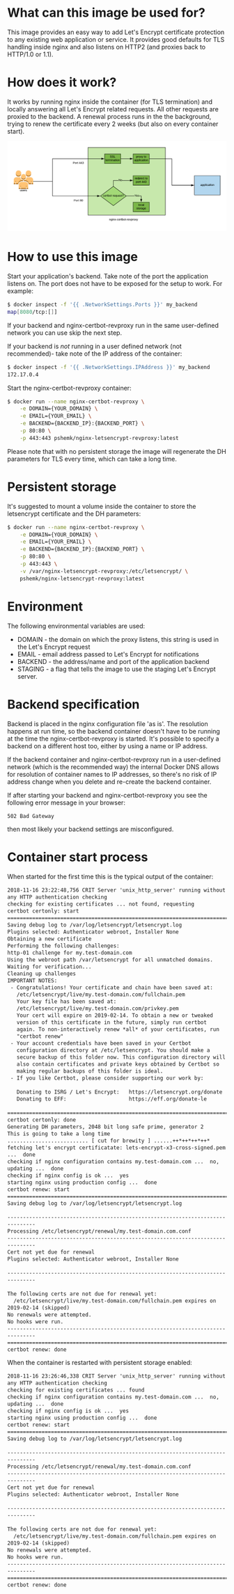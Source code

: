 # What can this image be used for?

This image provides an easy way to add Let's Encrypt certificate protection to any existing web application or service. It provides good defaults for TLS handling inside nginx and also listens on HTTP2 (and proxies back to HTTP/1.0 or 1.1).

# How does it work?

It works by running nginx inside the container (for TLS termination) and locally answering all Let's Encrypt related requests. All other requests are proxied to the backend. A renewal process runs in the the background, trying to renew the certificate every 2 weeks (but also on every container start).

![schema](https://github.com/pshemk/nginx-certbot-revproxy/raw/master/docs/nginx-certbot-revproxy.png)

# How to use this image

Start your application's backend. Take note of the port the application listens on. The port does not have to be exposed for the setup to work. For example:

```bash
$ docker inspect -f '{{ .NetworkSettings.Ports }}' my_backend
map[8080/tcp:[]]
```

If your backend and nginx-certbot-revproxy run in the same user-defined network you can use skip the next step.

If your backend is *not* running in a user defined network (not recommended)- take note of the IP address of the container:
```bash
$ docker inspect -f '{{ .NetworkSettings.IPAddress }}' my_backend
172.17.0.4
```

Start the nginx-certbot-revproxy container:

```bash
$ docker run --name nginx-certbot-revproxy \
    -e DOMAIN={YOUR_DOMAIN} \
    -e EMAIL={YOUR_EMAIL} \
    -e BACKEND={BACKEND_IP}:{BACKEND_PORT} \
    -p 80:80 \
    -p 443:443 pshemk/nginx-letsencrypt-revproxy:latest
```

Please note that with no persistent storage the image will regenerate the DH parameters for TLS every time, which can take a long time.

# Persistent storage

It's suggested to mount a volume inside the container to store the letsencrypt certificate and the DH parameters:

```bash
$ docker run --name nginx-certbot-revproxy \
    -e DOMAIN={YOUR_DOMAIN} \
    -e EMAIL={YOUR_EMAIL} \
    -e BACKEND={BACKEND_IP}:{BACKEND_PORT} \
    -p 80:80 \
    -p 443:443 \
    -v /var/nginx-letsencrypt-revproxy:/etc/letsencrypt/ \
    pshemk/nginx-letsencrypt-revproxy:latest

```

# Environment

The following environmental variables are used:
* DOMAIN - the domain on which the proxy listens, this string is used in the Let's Encrypt request
* EMAIL - email address passed to Let's Encrypt for notifications
* BACKEND - the address/name and port of the application backend
* STAGING - a flag that tells the image to use the staging Let's Encrypt server. 

# Backend specification

Backend is placed in the nginx configuration file 'as is'. The resolution happens at run time, so the backend container doesn't have to be running at the time the nginx-certbot-revproxy is started. It's possible to specify a backend on a different host too, either by using a name or IP address.

If the backend container and nginx-certbot-revproxy run in a user-defined network (which is the recommended way) the internal Docker DNS allows for resolution of container names to IP addresses, so there's no risk of IP address change when you delete and re-create the backend container.

If after starting your backend and nginx-certbot-revproxy you see the following error message in your browser:
```
502 Bad Gateway
```
then most likely your backend settings are misconfigured. 

# Container start process

When started for the first time this is the typical output of the container:

```
2018-11-16 23:22:48,756 CRIT Server 'unix_http_server' running without any HTTP authentication checking
checking for existing certificates ... not found, requesting
certbot certonly: start
===============================================================================
Saving debug log to /var/log/letsencrypt/letsencrypt.log
Plugins selected: Authenticator webroot, Installer None
Obtaining a new certificate
Performing the following challenges:
http-01 challenge for my.test-domain.com
Using the webroot path /var/letsencrypt for all unmatched domains.
Waiting for verification...
Cleaning up challenges
IMPORTANT NOTES:
 - Congratulations! Your certificate and chain have been saved at:
   /etc/letsencrypt/live/my.test-domain.com/fullchain.pem
   Your key file has been saved at:
   /etc/letsencrypt/live/my.test-domain.com/privkey.pem
   Your cert will expire on 2019-02-14. To obtain a new or tweaked
   version of this certificate in the future, simply run certbot
   again. To non-interactively renew *all* of your certificates, run
   "certbot renew"
 - Your account credentials have been saved in your Certbot
   configuration directory at /etc/letsencrypt. You should make a
   secure backup of this folder now. This configuration directory will
   also contain certificates and private keys obtained by Certbot so
   making regular backups of this folder is ideal.
 - If you like Certbot, please consider supporting our work by:

   Donating to ISRG / Let's Encrypt:   https://letsencrypt.org/donate
   Donating to EFF:                    https://eff.org/donate-le

===============================================================================
certbot certonly: done
Generating DH parameters, 2048 bit long safe prime, generator 2
This is going to take a long time
.......................... [ cut for brewity ] ......++*++*++*++*
fetching let's encrypt certificatate: lets-encrypt-x3-cross-signed.pem ...  done
checking if nginx configuration contains my.test-domain.com ...  no, updating ...  done
checking if nginx config is ok ...  yes
starting nginx using production config ...  done
certbot renew: start
===============================================================================
Saving debug log to /var/log/letsencrypt/letsencrypt.log

-------------------------------------------------------------------------------
Processing /etc/letsencrypt/renewal/my.test-domain.com.conf
-------------------------------------------------------------------------------
Cert not yet due for renewal
Plugins selected: Authenticator webroot, Installer None

-------------------------------------------------------------------------------

The following certs are not due for renewal yet:
  /etc/letsencrypt/live/my.test-domain.com/fullchain.pem expires on 2019-02-14 (skipped)
No renewals were attempted.
No hooks were run.
-------------------------------------------------------------------------------
===============================================================================
certbot renew: done
```

When the container is restarted with persistent storage enabled:
```
2018-11-16 23:26:46,338 CRIT Server 'unix_http_server' running without any HTTP authentication checking
checking for existing certificates ... found
checking if nginx configuration contains my.test-domain.com ...  no, updating ...  done
checking if nginx config is ok ...  yes
starting nginx using production config ...  done
certbot renew: start
===============================================================================
Saving debug log to /var/log/letsencrypt/letsencrypt.log

-------------------------------------------------------------------------------
Processing /etc/letsencrypt/renewal/my.test-domain.com.conf
-------------------------------------------------------------------------------
Cert not yet due for renewal
Plugins selected: Authenticator webroot, Installer None

-------------------------------------------------------------------------------

The following certs are not due for renewal yet:
  /etc/letsencrypt/live/my.test-domain.com/fullchain.pem expires on 2019-02-14 (skipped)
No renewals were attempted.
No hooks were run.
-------------------------------------------------------------------------------
===============================================================================
certbot renew: done
```